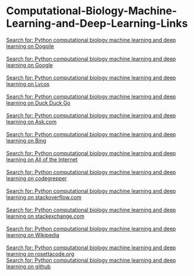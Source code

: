 # Computational-Biology-Machine-Learning-and-Deep-Learning-Links

<a blank_ href="https://www.dogpile.com/serp?qPython computational biology machine learning and deep learning ">Search for: Python computational biology machine learning and deep learning  on Dogpile</a><BR><BR>
<a blank_ href="https://www.google.com/search?q=Python computational biology machine learning and deep learning ">Search for: Python computational biology machine learning and deep learning  on Google</a><BR><BR>
<a blank_ href="https://search1.lycos.com/web/?q=Python computational biology machine learning and deep learning ">Search for: Python computational biology machine learning and deep learning  on Lycos</a><BR><BR>
<a blank_ HREF = "https://duckduckgo.com/?q=Python computational biology machine learning and deep learning ">Search for: Python computational biology machine learning and deep learning  on Duck Duck Go</A><BR><BR>
<a blank_ href= "https://www.ask.com/web?q=Python computational biology machine learning and deep learning ">Search for: Python computational biology machine learning and deep learning  on Ask.com</A><BR><BR>
<a blank_ href="https://www.bing.com/search?q=Python computational biology machine learning and deep learning ">Search for: Python computational biology machine learning and deep learning  on Bing</A><BR><BR>
<a blank_ href="https://www.alltheinternet.com/?q=Python computational biology machine learning and deep learning ">Search for: Python computational biology machine learning and deep learning  on All of the Internet</A><BR><BR>
<A BLANK_ HREF = "https://www.codegrepper.com/code-examples/python/Python computational biology machine learning and deep learning ">Search for: Python computational biology machine learning and deep learning  on codegrepper</a><BR><BR>
<A BLANK_ HREF = "https://www.google.com/search?q=Python computational biology machine learning and deep learning  site:stackoverflow.com">Search for: Python computational biology machine learning and deep learning  on stackoverflow.com</a><BR><BR>
<A BLANK_ HREF = "https://www.google.com/search?q= Python computational biology machine learning and deep learning  site:stackexchange.com">Search for: Python computational biology machine learning and deep learning  on stackexchange.com</a><BR><BR>
<A BLANK_ HREF = "https://en.wikipedia.org/wiki/Python computational biology machine learning and deep learning ">Search for: Python computational biology machine learning and deep learning  on Wikipedia</a><BR><BR>
<A BLANK_ HREF = "http://rosettacode.org/wiki/Python computational biology machine learning and deep learning ">Search for: Python computational biology machine learning and deep learning  on rosettacode.org</a><BR>
<A BLANK_ HREF = "https://github.com/search?q=Python+computational+biology+machine+learning+and+deep+learning&type=code">Search for: Python computational biology machine learning and deep learning on github</a><BR><BR>


